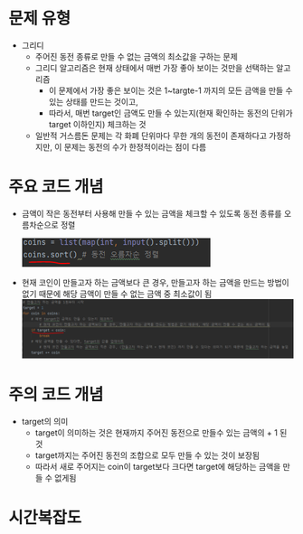 # 문제 유형
- 그리디 
  - 주어진 동전 종류로 만들 수 없는 금액의 최소값을 구하는 문제
  - 그리디 알고리즘은 현재 상태에서 매번 가장 좋아 보이는 것만을 선택하는 알고리즘
    - 이 문제에서 가장 좋은 보이는 것은 1~targte-1 까지의 모든 금액을 만들 수 있는 상태를 만드는 것이고, 
    - 따라서, 매번 target인 금액도 만들 수 있는지(현재 확인하는 동전의 단위가 target 이하인지) 체크하는 것
  - 일반적 거스름돈 문제는 각 화폐 단위마다 무한 개의 동전이 존재하다고 가정하지만, 이 문제는 동전의 수가 한정적이라는 점이 다름

# 주요 코드 개념
- 금액이 작은 동전부터 사용해 만들 수 있는 금액을 체크할 수 있도록 동전 종류를 오름차순으로 정렬

  ![img_5.png](캡처이미지/만들수없는금액_1.png)

- 현재 코인이 만들고자 하는 금액보다 큰 경우, 만들고자 하는 금액을 만드는 방법이 없기 때문에 해당 금액이 만들 수 없는 금액 중 최소값이 됨
  ![img_6.png](캡처이미지/만들수없는금액_2.png)
  
# 주의 코드 개념
- target의 의미
  - target이 의미하는 것은 현재까지 주어진 동전으로 만들수 있는 금액의 + 1 된 것 
  - target까지는 주어진 동전의 조합으로 모두 만들 수 있는 것이 보장됨
  - 따라서 새로 주어지는 coin이 target보다 크다면 target에 해당하는 금액을 만들 수 없게됨

# 시간복잡도